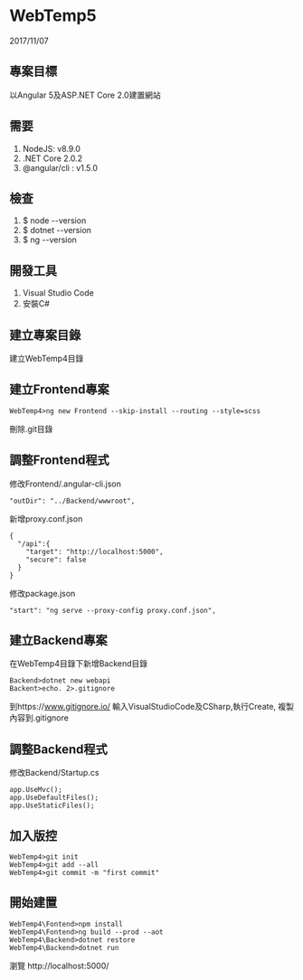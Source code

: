 # WebTemp5
2017/11/07
## 專案目標
以Angular 5及ASP.NET Core 2.0建置網站  
## 需要
1. NodeJS: v8.9.0
1. .NET Core 2.0.2
1. @angular/cli : v1.5.0
## 檢查
1. $ node --version
1. $ dotnet --version
1. $ ng --version
## 開發工具
1. Visual Studio Code
1. 安裝C#
## 建立專案目錄
建立WebTemp4目錄
## 建立Frontend專案
```
WebTemp4>ng new Frontend --skip-install --routing --style=scss
```
刪除.git目錄
## 調整Frontend程式
修改Frontend/.angular-cli.json
```
"outDir": "../Backend/wwwroot",
```
新增proxy.conf.json
```
{
  "/api":{
    "target": "http://localhost:5000",
    "secure": false
  }
}
```
修改package.json
```
"start": "ng serve --proxy-config proxy.conf.json",
```
## 建立Backend專案
在WebTemp4目錄下新增Backend目錄
```
Backend>dotnet new webapi
Backent>echo. 2>.gitignore
```
到https://www.gitignore.io/
輸入VisualStudioCode及CSharp,執行Create, 複製內容到.gitignore
## 調整Backend程式
修改Backend/Startup.cs
```
app.UseMvc();
app.UseDefaultFiles();
app.UseStaticFiles();
```
## 加入版控
```
WebTemp4>git init
WebTemp4>git add --all
WebTemp4>git commit -m "first commit"
```
## 開始建置
```
WebTemp4\Fontend>npm install
WebTemp4\Fontend>ng build --prod --aot
WebTemp4\Backend>dotnet restore
WebTemp4\Backend>dotnet run
```
瀏覽 http://localhost:5000/

